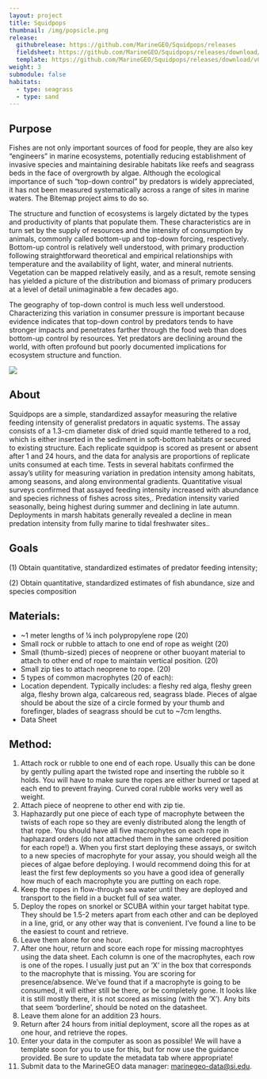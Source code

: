 ```yaml
---
layout: project
title: Squidpops
thumbnail: /img/popsicle.png
release:
  githubrelease: https://github.com/MarineGEO/Squidpops/releases
  fieldsheet: https://github.com/MarineGEO/Squidpops/releases/download/v0.0.1/SquidpopFieldsheet.pdf
  template: https://github.com/MarineGEO/Squidpops/releases/download/v0.0.1/squidpops.xlsx
weight: 3
submodule: false
habitats:
  - type: seagrass
  - type: sand
---
```


## Purpose
Fishes are not only important sources of food for people, they are also key “engineers” in marine ecosystems, potentially reducing establishment of invasive species and maintaining desirable habitats like reefs and seagrass beds in the face of overgrowth by algae. Although the ecological importance of such “top-down control” by predators is widely appreciated, it has not been measured systematically across a range of sites in marine waters. The Bitemap project aims to do so.

The structure and function of ecosystems is largely dictated by the types and productivity of plants that populate them. These characteristics are in turn set by the supply of resources and the intensity of consumption by animals, commonly called bottom-up and top-down forcing, respectively. Bottom-up control is relatively well understood, with primary production following straightforward theoretical and empirical relationships with temperature and the availability of light, water, and mineral nutrients. Vegetation can be mapped relatively easily, and as a result, remote sensing has yielded a picture of the distribution and biomass of primary producers at a level of detail unimaginable a few decades ago.

The geography of top-down control is much less well understood. Characterizing this variation in consumer pressure is important because evidence indicates that top-down control by predators tends to have stronger impacts and penetrates farther through the food web than does bottom-up control by resources. Yet predators are declining around the world, with often profound but poorly documented implications for ecosystem structure and function.


  <img src="squidpop-screenshot.png" >


## About

Squidpops are a simple, standardized assayfor measuring the relative feeding intensity of generalist predators in aquatic systems. The assay consists of a 1.3-cm diameter disk of dried squid mantle tethered to a rod, which is either inserted in the sediment in soft-bottom habitats or secured to existing structure. Each replicate squidpop is scored as present or absent after 1 and 24 hours, and the data for analysis are proportions of replicate units consumed at each time. Tests in several habitats confirmed the assay’s utility for measuring variation in predation intensity among habitats, among seasons, and along environmental gradients. Quantitative visual surveys confirmed that assayed feeding intensity increased with abundance and species richness of fishes across sites,. Predation intensity varied seasonally, being highest during summer and declining in late autumn. Deployments in marsh habitats generally revealed a decline in mean predation intensity from fully marine to tidal freshwater sites..

## Goals

(1) Obtain quantitative, standardized estimates of predator feeding intensity;

(2) Obtain quantitative, standardized estimates of fish abundance, size and species composition


## Materials:

 - ~1 meter lengths of ¼ inch polypropylene rope (20)
 - Small rock or rubble to attach to one end of rope as weight (20)
 - Small (thumb-sized) pieces of neoprene or other buoyant material to attach to other end of rope to maintain vertical position. (20)
 - Small zip ties to attach neoprene to rope. (20)
 - 5 types of common macrophytes (20 of each):
 - Location dependent. Typically includes: a fleshy red alga, fleshy green alga, fleshy brown alga, calcareous red, seagrass blade. Pieces of algae should be about the size of a circle formed by your thumb and forefinger, blades of seagrass should be cut to ~7cm lengths.
 - Data Sheet

## Method:

1.	Attach rock or rubble to one end of each rope. Usually this can be done by gently pulling apart the twisted rope and inserting the rubble so it holds. You will have to make sure the ropes are either burned or taped at each end to prevent fraying. Curved coral rubble works very well as weight.
2.	Attach piece of neoprene to other end with zip tie.
3.	Haphazardly put one piece of each type of macrophyte between the twists of each rope so they are evenly distributed along the length of that rope. You should have all five macrophytes on each rope in haphazard orders (do not attached them in the same ordered position for each rope!)
a.	When you first start deploying these assays, or switch to a new species of macrophyte for your assay, you should weigh all the pieces of algae before deploying. I would recommend doing this for at least the first few deployments so you have a good idea of generally how much of each macrophyte you are putting on each rope.
4.	Keep the ropes in flow-through sea water until they are deployed and transport to the field in a bucket full of sea water.
5.	Deploy the ropes on snorkel or SCUBA within your target habitat type. They should be 1.5-2 meters apart from each other and can be deployed in a line, grid, or any other way that is convenient. I’ve found a line to be the easiest to count and retrieve.
6.	Leave them alone for one hour.
7.	After one hour, return and score each rope for missing macrophtyes using the data sheet. Each column is one of the macrophytes, each row is one of the ropes. I usually just put an ‘X’ in the box that corresponds to the macrophyte that is missing. You are scoring for presence/absence. We’ve found that if a macrophyte is going to be consumed, it will either still be there, or be completely gone. It looks like it is still mostly there, it is not scored as missing (with the ‘X’). Any bits that seem ‘borderline’, should be noted on the datasheet.
8.	Leave them alone for an addition 23 hours.
9.	Return after 24 hours from initial deployment, score all the ropes as at one hour, and retrieve the ropes.
10.	Enter your data in the computer as soon as possible! We will have a template soon for you to use for this, but for now use the guidance provided. Be sure to update the metadata tab where appropriate!
11.	Submit data to the MarineGEO data manager: <marinegeo-data@si.edu>.
